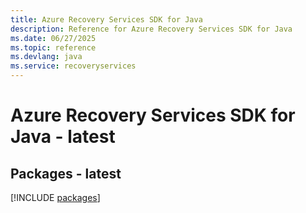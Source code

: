 ```yaml
---
title: Azure Recovery Services SDK for Java
description: Reference for Azure Recovery Services SDK for Java
ms.date: 06/27/2025
ms.topic: reference
ms.devlang: java
ms.service: recoveryservices
---
```

# Azure Recovery Services SDK for Java - latest
## Packages - latest
[!INCLUDE [packages](recovery-services-index.md)]